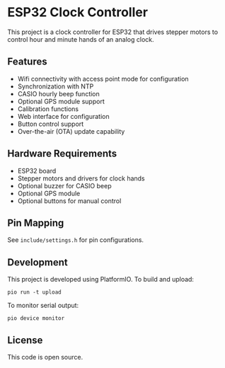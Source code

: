 # ESP32 Clock Controller

This project is a clock controller for ESP32 that drives stepper motors to control hour and minute hands of an analog clock.

## Features

- Wifi connectivity with access point mode for configuration
- Synchronization with NTP
- CASIO hourly beep function
- Optional GPS module support
- Calibration functions
- Web interface for configuration
- Button control support
- Over-the-air (OTA) update capability

## Hardware Requirements

- ESP32 board
- Stepper motors and drivers for clock hands
- Optional buzzer for CASIO beep
- Optional GPS module
- Optional buttons for manual control

## Pin Mapping

See `include/settings.h` for pin configurations.

## Development

This project is developed using PlatformIO. To build and upload:

```
pio run -t upload
```

To monitor serial output:

```
pio device monitor
```

## License

This code is open source.